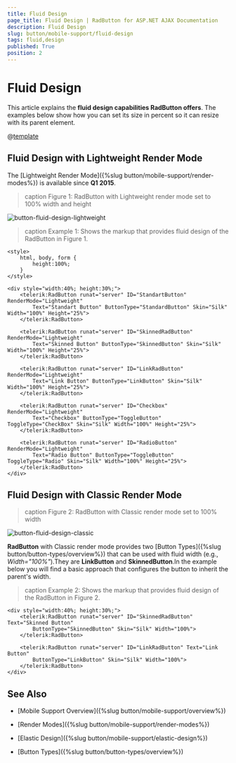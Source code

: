 ```yaml
---
title: Fluid Design
page_title: Fluid Design | RadButton for ASP.NET AJAX Documentation
description: Fluid Design
slug: button/mobile-support/fluid-design
tags: fluid,design
published: True
position: 2
---
```


# Fluid Design

This article explains the **fluid design capabilities RadButton offers**. The examples below show how you can set its size in percent so it can resize with its parent element.

@[template](/_templates/common/render-mode.md#resp-design-desc "slug-el: button/mobile-support/elastic-design, slug-fl: no")

## Fluid Design with Lightweight Render Mode

The [Lightweight Render Mode]({%slug button/mobile-support/render-modes%}) is available since **Q1 2015**.

>caption Figure 1: RadButton with Lightweight render mode set to 100% width and height

![button-fluid-design-lightweight](images/button-fluid-design-lightweight.png)

>caption Example 1: Shows the markup that provides fluid design of the RadButton in Figure 1.

````ASP.NET
<style>
	html, body, form {
		height:100%;
	}
</style>

<div style="width:40%; height:30%;">
	<telerik:RadButton runat="server" ID="StandartButton" RenderMode="Lightweight"
		Text="Standart Button" ButtonType="StandardButton" Skin="Silk" Width="100%" Height="25%">
	</telerik:RadButton>

	<telerik:RadButton runat="server" ID="SkinnedRadButton" RenderMode="Lightweight"
		Text="Skinned Button" ButtonType="SkinnedButton" Skin="Silk" Width="100%" Height="25%">
	</telerik:RadButton>

	<telerik:RadButton runat="server" ID="LinkRadButton" RenderMode="Lightweight"
		Text="Link Button" ButtonType="LinkButton" Skin="Silk" Width="100%" Height="25%">
	</telerik:RadButton>

	<telerik:RadButton runat="server" ID="Checkbox" RenderMode="Lightweight"
		Text="Checkbox" ButtonType="ToggleButton" ToggleType="CheckBox" Skin="Silk" Width="100%" Height="25%">
	</telerik:RadButton>

	<telerik:RadButton runat="server" ID="RadioButton" RenderMode="Lightweight"
		Text="Radio Button" ButtonType="ToggleButton" ToggleType="Radio" Skin="Silk" Width="100%" Height="25%">
	</telerik:RadButton>
</div>
````

## Fluid Design with Classic Render Mode

>caption Figure 2: RadButton with Classic render mode set to 100% width

![button-fluid-design-classic](images/button-fluid-design-classic.png)

**RadButton** with Classic render mode provides two [Button Types]({%slug button/button-types/overview%}) that can be used with fluid width (e.g., *Width="100%"*).They are **LinkButton** and **SkinnedButton**.In the example below you will find a basic approach that configures the button to inherit the parent's width.

>caption Example 2: Shows the markup that provides fluid design of the RadButton in Figure 2.

````ASP.NET
<div style="width:40%; height:30%;">
	<telerik:RadButton runat="server" ID="SkinnedRadButton" Text="Skinned Button" 
		ButtonType="SkinnedButton" Skin="Silk" Width="100%">
	</telerik:RadButton>

	<telerik:RadButton runat="server" ID="LinkRadButton" Text="Link Button" 
		ButtonType="LinkButton" Skin="Silk" Width="100%">
	</telerik:RadButton>
</div>
````

## See Also

 * [Mobile Support Overview]({%slug button/mobile-support/overview%})

 * [Render Modes]({%slug button/mobile-support/render-modes%})

 * [Elastic Design]({%slug button/mobile-support/elastic-design%})

 * [Button Types]({%slug button/button-types/overview%})
